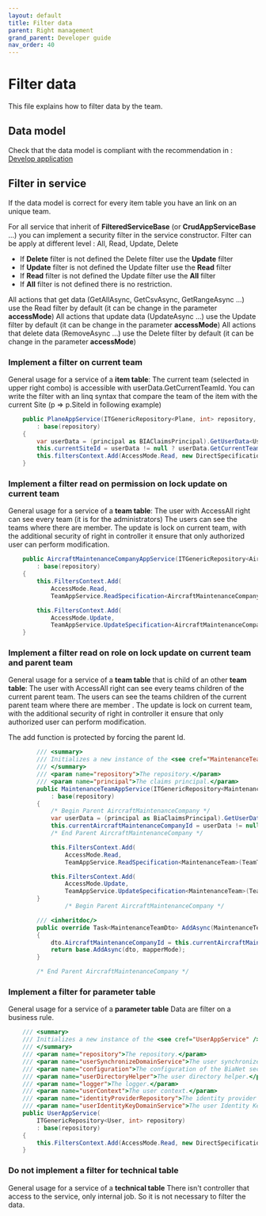```yaml
---
layout: default
title: Filter data
parent: Right management
grand_parent: Developer guide
nav_order: 40
---
```


# Filter data
This file explains how to filter data by the team.

## Data model
Check that the data model is compliant with the recommendation in :
 [Develop application](../../20-WorkWithBIA/20-DevelopApplication/DevelopTheApplication.md)

## Filter in service
If the data model is correct for every item table you have an link on an unique team.

For all service that inherit of **FilteredServiceBase** (or **CrudAppServiceBase** ...) you can implement a security filter in the service constructor.
Filter can be apply at different level : All, Read, Update, Delete
- If **Delete** filter is not defined the Delete filter use the **Update** filter
- If **Update** filter is not defined the Update filter use the **Read** filter
- If **Read** filter is not defined the Update filter use the **All** filter
- If **All** filter is not defined there is no restriction.

All actions that get data (GetAllAsync, GetCsvAsync, GetRangeAsync ...) use the Read filter by default (it can be change in the parameter **accessMode**)
All actions that update data (UpdateAsync ...) use the Update filter by default (it can be change in the parameter **accessMode**)
All actions that delete data (RemoveAsync ...) use the Delete filter by default (it can be change in the parameter **accessMode**)

### Implement a filter on current team
General usage for a service of a **item table**:
The current team (selected in upper right combo) is accessible with userData.GetCurrentTeamId.
You can write the filter with an linq syntax that compare the team of the item with the current Site (p => p.SiteId in following example) 
```csharp
    public PlaneAppService(ITGenericRepository<Plane, int> repository, IPrincipal principal)
        : base(repository)
    {
        var userData = (principal as BIAClaimsPrincipal).GetUserData<UserDataDto>();
        this.currentSiteId = userData != null ? userData.GetCurrentTeamId((int)TeamTypeId.Site) : 0;
        this.filtersContext.Add(AccessMode.Read, new DirectSpecification<Plane>(p => p.SiteId == this.currentSiteId));
    }
```

### Implement a filter read on permission on lock update on current team
General usage for a service of a **team table**:
The user with AccessAll right can see every team (it is for the administrators)
The users can see the teams where there are member.
The update is lock on current team, with the additional security of right in controller it ensure that only authorized user can perform modification.

```csharp
    public AircraftMaintenanceCompanyAppService(ITGenericRepository<AircraftMaintenanceCompany, int> repository, IPrincipal principal)
        : base(repository)
    {
        this.FiltersContext.Add(
            AccessMode.Read,
            TeamAppService.ReadSpecification<AircraftMaintenanceCompany>(TeamTypeId.AircraftMaintenanceCompany, principal));

        this.FiltersContext.Add(
            AccessMode.Update,
            TeamAppService.UpdateSpecification<AircraftMaintenanceCompany>(TeamTypeId.AircraftMaintenanceCompany, principal));
    }
```


### Implement a filter read on role on lock update on current team and parent team
General usage for a service of a **team table** that is child of an other **team table**:
The user with AccessAll right can see every teams children of the current parent team.
The users can see the teams children of the current parent team where there are member .
The update is lock on current team, with the additional security of right in controller it ensure that only authorized user can perform modification.

The add function is protected by forcing the parent Id.
```csharp
        /// <summary>
        /// Initializes a new instance of the <see cref="MaintenanceTeamAppService"/> class.
        /// </summary>
        /// <param name="repository">The repository.</param>
        /// <param name="principal">The claims principal.</param>
        public MaintenanceTeamAppService(ITGenericRepository<MaintenanceTeam, int> repository, IPrincipal principal)
            : base(repository)
        {
            /* Begin Parent AircraftMaintenanceCompany */
            var userData = (principal as BiaClaimsPrincipal).GetUserData<UserDataDto>();
            this.currentAircraftMaintenanceCompanyId = userData != null ? userData.GetCurrentTeamId((int)TeamTypeId.AircraftMaintenanceCompany) : 0;
            /* End Parent AircraftMaintenanceCompany */

            this.FiltersContext.Add(
                AccessMode.Read,
                TeamAppService.ReadSpecification<MaintenanceTeam>(TeamTypeId.MaintenanceTeam, principal));

            this.FiltersContext.Add(
                AccessMode.Update,
                TeamAppService.UpdateSpecification<MaintenanceTeam>(TeamTypeId.MaintenanceTeam, principal));
        }
                /* Begin Parent AircraftMaintenanceCompany */

        /// <inheritdoc/>
        public override Task<MaintenanceTeamDto> AddAsync(MaintenanceTeamDto dto, string mapperMode = null)
        {
            dto.AircraftMaintenanceCompanyId = this.currentAircraftMaintenanceCompanyId;
            return base.AddAsync(dto, mapperMode);
        }

        /* End Parent AircraftMaintenanceCompany */
```

### Implement a filter for parameter table
General usage for a service of a **parameter table**
Data are filter on a business rule.
```csharp
    /// <summary>
    /// Initializes a new instance of the <see cref="UserAppService" /> class.
    /// </summary>
    /// <param name="repository">The repository.</param>
    /// <param name="userSynchronizeDomainService">The user synchronize domain service.</param>
    /// <param name="configuration">The configuration of the BiaNet section.</param>
    /// <param name="userDirectoryHelper">The user directory helper.</param>
    /// <param name="logger">The logger.</param>
    /// <param name="userContext">The user context.</param>
    /// <param name="identityProviderRepository">The identity provider repository.</param>
    /// <param name="userIdentityKeyDomainService">The user Identity Key Domain Service.</param>
    public UserAppService(
        ITGenericRepository<User, int> repository)
        : base(repository)
    {
        this.FiltersContext.Add(AccessMode.Read, new DirectSpecification<User>(u => u.IsActive));
    }
```

### Do not implement a filter for technical table
General usage for a service of a **technical table**
There isn't controller that access to the service, only internal job.
So it is not necessary to filter the data.